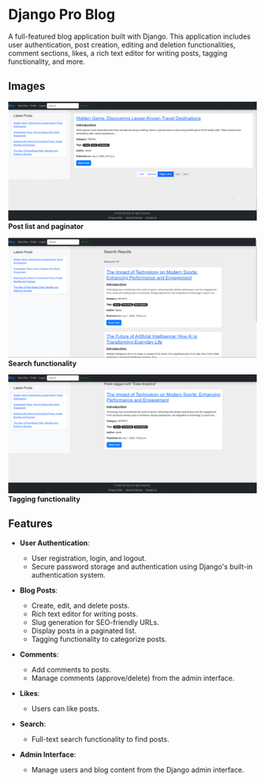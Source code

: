 # Django Pro Blog

A full-featured blog application built with Django. This application includes user authentication, post creation, editing and deletion functionalities, comment sections, likes, a rich text editor for writing posts, tagging functionality, and more.

## Images

![Blog-post-paginator image](https://github.com/Danogbans/Django-blog/blob/main/blog-post-pagination.png)
**Post list and paginator** 

![Blog-post-paginator image](https://github.com/Danogbans/Django-blog/blob/main/search-function.png)
**Search functionality** 

![Blog-post-paginator image](https://github.com/Danogbans/Django-blog/blob/main/tagged-post.png)
**Tagging functionality** 


## Features

- **User Authentication**: 
  - User registration, login, and logout.
  - Secure password storage and authentication using Django's built-in authentication system.
  
- **Blog Posts**:
  - Create, edit, and delete posts.
  - Rich text editor for writing posts.
  - Slug generation for SEO-friendly URLs.
  - Display posts in a paginated list.
  - Tagging functionality to categorize posts.

- **Comments**:
  - Add comments to posts.
  - Manage comments (approve/delete) from the admin interface.

- **Likes**:
  - Users can like posts.

- **Search**:
  - Full-text search functionality to find posts.

- **Admin Interface**:
  - Manage users and blog content from the Django admin interface.
